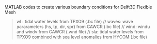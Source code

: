 MATLAB codes to create various boundary conditions for Delft3D Flexible Mesh
> wl : tidal water levels from TPXO9 (.bc file) //
> waves: wave pararameters (hs, tp, dir, spr) from CAWCR (.bc file) //
> wind: windu and windv from CAWCR (.wnd file) //
> sla: tidal water levels from TPXO9 combined with sea level anomalies from HYCOM (.bc file)

